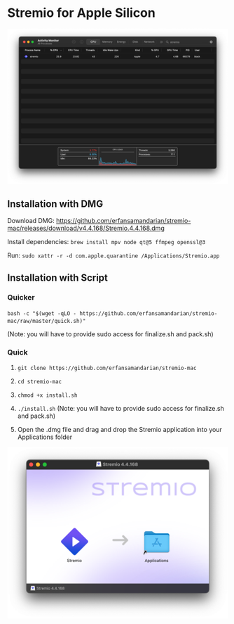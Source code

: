 # Stremio for Apple Silicon 

<div align="center">

![logo](docs/image.png)

</div>

## Installation with DMG

Download DMG: https://github.com/erfansamandarian/stremio-mac/releases/download/v4.4.168/Stremio.4.4.168.dmg

Install dependencies: `brew install mpv node qt@5 ffmpeg openssl@3`

Run: `sudo xattr -r -d com.apple.quarantine /Applications/Stremio.app`

## Installation with Script

### Quicker

`bash -c "$(wget -qLO - https://github.com/erfansamandarian/stremio-mac/raw/master/quick.sh)"`

(Note: you will have to provide sudo access for finalize.sh and pack.sh)

### Quick

1. `git clone https://github.com/erfansamandarian/stremio-mac`

2. `cd stremio-mac`

3. `chmod +x install.sh`

4. `./install.sh` (Note: you will have to provide sudo access for finalize.sh and pack.sh)

5. Open the .dmg file and drag and drop the Stremio application into your Applications folder

<div align="center">

![install](docs/install.png)

</div>
